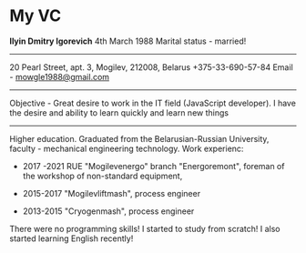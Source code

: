# My VC
__Ilyin Dmitry Igorevich__
4th March 1988 
Marital status - married! 
***
20 Pearl Street, apt. 3, Mogilev, 212008, Belarus 
+375-33-690-57-84 Email - mowgle1988@gmail.com
***
Objective - Great desire to work in the IT field (JavaScript developer). I have the desire and ability to learn quickly and learn new things
***
Higher education. Graduated from the Belarusian-Russian University, faculty - mechanical engineering technology.
Work experienc:
* 2017 -2021 RUE "Mogilevenergo" branch "Energoremont", foreman of the workshop of non-standard equipment,

* 2015-2017 "Mogilevliftmash", process engineer

* 2013-2015 "Cryogenmash", process engineer

There were no programming skills! I started to study from scratch! I also started learning English recently!
